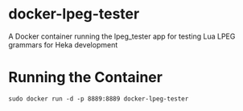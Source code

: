 # docker-lpeg-tester
A Docker container running the lpeg_tester app for testing Lua LPEG grammars for Heka development


# Running the Container

`sudo docker run -d -p 8889:8889 docker-lpeg-tester`
